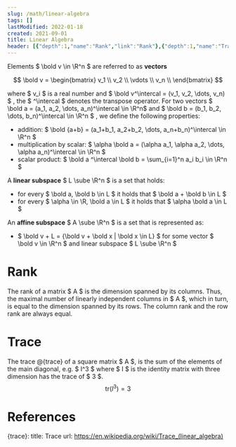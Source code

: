 ```yaml
---
slug: /math/linear-algebra
tags: []
lastModified: 2022-01-18
created: 2021-09-01
title: Linear Algebra
header: [{"depth":1,"name":"Rank","link":"Rank"},{"depth":1,"name":"Trace","link":"Trace"},{"depth":1,"name":"References","link":"References"}]
---
```


Elements $ \bold v \in \R^n $ are referred to as **vectors**

$$
\bold v =
\begin{bmatrix}
    v_1 \\
    v_2 \\
    \vdots \\
    v_n \\
\end{bmatrix}
$$

where $ v_i $ is a real number and $ \bold v^\intercal = (v_1, v_2, \dots, v_n) $ , the $ ^\intercal $ denotes the transpose operator. For two vectors $ \bold a = (a_1, a_2, \dots, a_n)^\intercal \in \R^n$ and $ \bold b = (b_1, b_2, \dots, b_n)^\intercal \in \R^n $ , we define the following properties:

- addition: $ \bold {a+b} = (a_1+b_1, a_2+b_2, \dots, a_n+b_n)^\intercal \in \R^n $
- multiplication by scalar: $ \alpha \bold a = (\alpha a_1, \alpha a_2, \dots, \alpha a_n)^\intercal \in \R^n $
- scalar product: $ \bold a ^\intercal \bold b = \sum_{i=1}^n a_i b_i \in \R^n $

A **linear subspace** $ L \sube \R^n $ is a set that holds:
- for every $ \bold a, \bold b \in L $ it holds that $ \bold a + \bold b \in L $
- for every $ \alpha \in \R, \bold a \in L $ it holds that $ \alpha \bold a \in L $

An **affine subspace** $ A \sube \R^n $ is a set that is represented as:
- $ \bold v + L = \{\bold v + \bold x | \bold x \in L\} $ for some vector $ \bold v \in \R^n $ and linear subspace $ L \sube \R^n $

# Rank
The rank of a matrix $ A $ is the dimension spanned by its columns. Thus, the maximal number of linearly independent columns in $ A $, which in turn, is equal to the dimension spanned by its rows. The column rank and the row rank are always equal.

# Trace


The trace @{trace} of a square matrix $ A $, is the sum of the elements of the main diagonal, e.g. $ I^3 $ where $ I $ is the identity matrix with three dimension has the trace of $ 3 $.
$$
\text{tr}(I^3) = 3
$$


# References
{trace}:
    title: Trace
    url: https://en.wikipedia.org/wiki/Trace_(linear_algebra)